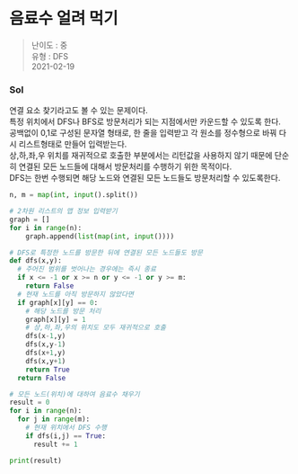 # 음료수 얼려 먹기
> 난이도 : 중   
> 유형 : DFS  
> 2021-02-19

### Sol
연결 요소 찾기라고도 볼 수 있는 문제이다.  
특정 위치에서 DFS나 BFS로 방문처리가 되는 지점에서만 카운드할 수 있도록 한다.  
공백없이 0,1로 구성된 문자열 형태로, 한 줄을 입력받고 각 원소를 정수형으로 바꿔 다시 리스트형태로 만들어 입력받는다.  
상,하,좌,우 위치를 재귀적으로 호출한 부분에서는 리턴값을 사용하지 않기 때문에 단순히 연결된 모든 노드들에 대해서 방문처리를 수행하기 위한 목적이다.  
DFS는 한번 수행되면 해당 노드와 연결된 모든 노드들도 방문처리할 수 있도록한다.
```python
n, m = map(int, input().split())

# 2차원 리스트의 맵 정보 입력받기
graph = []
for i in range(n):
    graph.append(list(map(int, input()))) 

# DFS로 특정한 노드를 방문한 뒤에 연결된 모든 노드들도 방문
def dfs(x,y):
  # 주어진 범위를 벗어나는 경우에는 즉시 종료
  if x <= -1 or x >= n or y <= -1 or y >= m:
    return False
  # 현재 노드를 아직 방문하지 않았다면
  if graph[x][y] == 0:
    # 해당 노드를 방문 처리
    graph[x][y] = 1
    # 상,하,좌,우의 위치도 모두 재귀적으로 호출
    dfs(x-1,y)
    dfs(x,y-1)
    dfs(x+1,y)
    dfs(x,y+1)
    return True
  return False

# 모든 노드(위치)에 대하여 음료수 채우기
result = 0
for i in range(n):
  for j in range(m):
    # 현재 위치에서 DFS 수행
    if dfs(i,j) == True:
      result += 1

print(result)
```